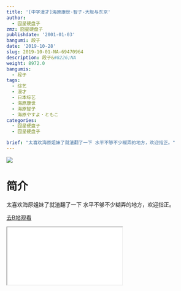 ```yaml
---
title: '[中字漫才]海原康世·智子-大阪与东京'
author:
  - 囧星硬盘子
zmz: 囧星硬盘子
publishdate: '2001-01-03'
bangumi: 段子
date: '2019-10-28'
slug: 2019-10-01-NA-69470964
description: 段子&#8226;NA
weight: 8972.0
bangumis:
  - 段子
tags:
  - 综艺
  - 漫才
  - 日本综艺
  - 海原康世
  - 海原智子
  - 海原やすよ・ともこ
categories:
  - 囧星硬盘子
  - 囧星硬盘子

brief: "太喜欢海原姐妹了就渣翻了一下 水平不够不少糊弄的地方，欢迎指正。"
---
```

![](https://raw.githubusercontent.com/tcgriffith/owaraisite/master/static/tmpimg/3628601a3ee5f83e4439991a12c18f9481bee7bc.jpg.480.jpg)
# 简介  
太喜欢海原姐妹了就渣翻了一下 水平不够不少糊弄的地方，欢迎指正。  

[去B站观看](https://www.bilibili.com/video/av69470964/)
<div class ="resp-container"><iframe class="testiframe" src="//player.bilibili.com/player.html?aid=69470964"", scrolling="no", allowfullscreen="true" > </iframe></div> 
